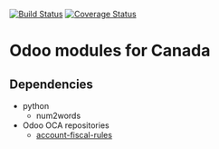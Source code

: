 [![Build Status](https://travis-ci.org/OCA/l10n-canada.svg?branch=7.0)](https://travis-ci.org/OCA/l10n-canada)
[![Coverage Status](https://coveralls.io/repos/OCA/l10n-canada/badge.png?branch=7.0)](https://coveralls.io/r/OCA/l10n-canada?branch=7.0)

Odoo modules for Canada
=======================

Dependencies
------------
* python
     * num2words
* Odoo OCA repositories
     * [account-fiscal-rules](https://github.com/OCA/account-fiscal-rules)
